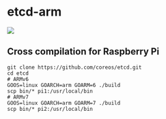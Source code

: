 etcd-arm
========

![](https://coreos.com/assets/images/media/Fleet-Scheduling.png)

## Cross compilation for Raspberry Pi

```
git clone https://github.com/coreos/etcd.git
cd etcd
# ARMv6
GOOS=linux GOARCH=arm GOARM=6 ./build
scp bin/* pi1:/usr/local/bin
# ARMv7
GOOS=linux GOARCH=arm GOARM=7 ./build
scp bin/* pi2:/usr/local/bin
```
